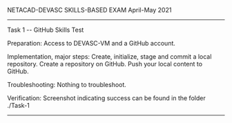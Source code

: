 NETACAD-DEVASC SKILLS-BASED EXAM
April-May 2021

--------

Task 1 -- GitHub Skills Test

Preparation:
Access to DEVASC-VM and a GitHub account.

Implementation, major steps:
Create, initialize, stage and commit a local repository.
Create a repository on GitHub.
Push your local content to GitHub.

Troubleshooting:
Nothing to troubleshoot.

Verification:
Screenshot indicating success can be found in the folder ./Task-1

--------


